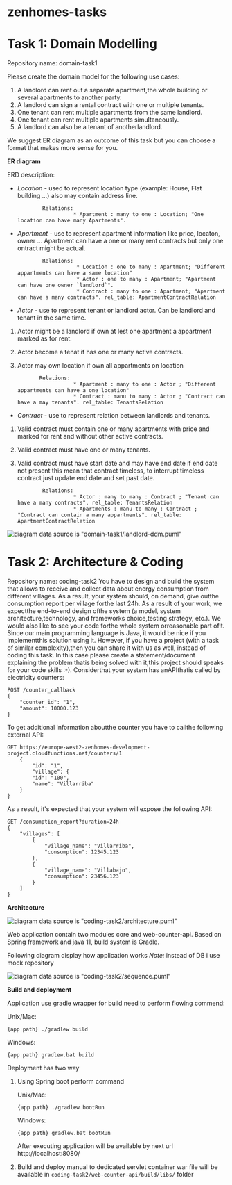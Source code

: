 # zenhomes-tasks

# **Task 1: Domain Modelling**

Repository name: domain-task1

Please create the domain model for the following use cases:
1. A landlord can rent out a separate apartment,the whole building or several apartments to another
party.
2. A landlord can sign a rental contract with one or multiple tenants.
3. One tenant can rent multiple apartments from the same landlord.
4. One tenant can rent multiple apartments simultaneously.
5. A landlord can also be a tenant of anotherlandlord.
  
We suggest ER diagram as an outcome of this task but you can choose a format that makes more sense
for you.

**ER diagram**

ERD description:

* *Location* - used to represent location type (example: House, Flat building ...) also may contain address line.

              Relations: 
                        * Apartment : many to one : Location; "One location can have many Apartments".
              
* *Apartment* - use to represent apartment information like price, locaton, owner ...
                Apartment can have a one or many rent contracts but only one ontract might be actual.

              Relations: 
                         * Location : one to many : Apartment; "Different appartments can have a same location"
                         * Actor : one to many : Apartment; "Apartment can have one owner `landlord`".
                         * Contract : many to one : Apartment; "Apartment can have a many contracts". rel_table: ApartmentContractRelation
                         
                         
* *Actor* - use to represent tenant or landlord actor. Can be landlord and tenant in the same time.
    
1. Actor might be a landlord if own at lest one apartment a appartment marked as for rent.
2. Actor become a tenat if has one or many active contracts.
3. Actor may own location if own all appartments on location 
            
              Relations: 
                         * Apartment : many to one : Actor ; "Different appartments can have a one location"
                         * Contract : manu to many : Actor ; "Contract can have a may tenants". rel_table: TenantsRelation
                         
* *Contract* - use to represent relation between landlords and tenants.
1. Valid contract must contain one or many apartments with price and marked for rent and without other active contracts. 
2. Valid contract must have one or many tenants.
3. Valid contract must have start date and may have end date if end date not present this mean that contract timeless, to interrupt timeless contract just update end date and set past date.
               
               Relations: 
                         * Actor : many to many : Contract ; "Tenant can have a many contracts". rel_table: TenantsRelation
                         * Apartments : manu to many : Contract ; "Contract can contain a many appartments". rel_table: ApartmentContractRelation
               

![diagram data source is "domain-task1/landlord-ddm.puml"](http://www.plantuml.com/plantuml/proxy?cache=no&src=https://raw.githubusercontent.com/G-Art/zenhomes-task/master/domain-task1/landlord-ddm.puml)

# **Task 2: Architecture & Coding**

Repository name: coding-task2
You have to design and build the system that allows to receive and collect data about energy consumption
from different villages. As a result, your system should, on demand, give outthe consumption report per
village forthe last 24h. As a result of your work, we expectthe end-to-end design ofthe system (a model,
system architecture,technology, and frameworks choice,testing strategy, etc.). We would also like to see
your code forthe whole system orreasonable part ofit. Since our main programming language is Java, it
would be nice if you implementthis solution using it. However, if you have a project (with a task of similar
complexity),then you can share it with us as well, instead of coding this task. In this case please create a
statement/document explaining the problem thatis being solved with it,this project should speaks for
your code skills :-).
Considerthat your system has anAPIthatis called by electricity counters:

    POST /counter_callback
    {
        "counter_id": "1",
        "amount": 10000.123
    }

To get additional information aboutthe counter you have to callthe following external API:

    GET https://europe-west2-zenhomes-development-project.cloudfunctions.net/counters/1
        {
            "id": "1",
            "village": {
            "id": "100",
            "name": "Villarriba"
        }
    }

As a result, it's expected that your system will expose the following API:

    GET /consumption_report?duration=24h
    {
        "villages": [
            {
                "village_name": "Villarriba",
                "consumption": 12345.123
            },
            {
                "village_name": "Villabajo",
                "consumption": 23456.123
            }
        ]
    }
    
    
**Architecture**

![diagram data source is "coding-task2/architecture.puml"](http://www.plantuml.com/plantuml/proxy?&src=https://raw.githubusercontent.com/G-Art/zenhomes-task/master/coding-task2/architecture.puml)

Web application contain two modules core and web-counter-api.
Based on Spring framework and java 11, build system is Gradle.

Following diagram display how application works 
*Note:* instead of DB i use mock repository

![diagram data source is "coding-task2/sequence.puml"](http://www.plantuml.com/plantuml/proxy?&src=https://raw.githubusercontent.com/G-Art/zenhomes-task/master/coding-task2/sequence.puml)


**Build and deployment**

Application use gradle wrapper for build need to perform flowing commend:

Unix/Mac:

    {app path} ./gradlew build

Windows:
    
    {app path} gradlew.bat build

Deployment has two way 
 1. Using Spring boot perform command
        
    Unix/Mac:
    
        {app path} ./gradlew bootRun
    
    Windows:
        
        {app path} gradlew.bat bootRun
    
    After executing application will be available by next url http://localhost:8080/ 

 2. Build and deploy manual to dedicated servlet container
    war file will be available in `coding-task2/web-counter-api/build/libs/` folder
